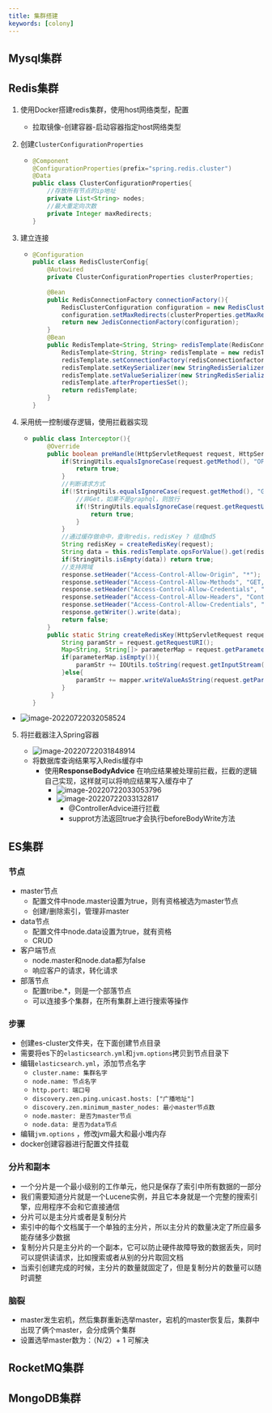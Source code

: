 ```yaml
---
title: 集群搭建
keywords: [colony]
---
```


## Mysql集群

## Redis集群

1. 使用Docker搭建redis集群，使用host网络类型，配置

   - 拉取镜像-创建容器-启动容器指定host网络类型

2. 创建`ClusterConfigurationProperties` 

   - ```java
     @Component
     @ConfigurationProperties(prefix="spring.redis.cluster")
     @Data
     public class ClusterConfigurationProperties{
         //存放所有节点的ip地址
         private List<String> nodes;
         //最大重定向次数
         private Integer maxRedirects;
     }
     ```


3. 建立连接

   - ```java
     @Configuration
     public class RedisClusterConfig{
         @Autowired
         private ClusterConfigurationProperties clusterProperties;
         
         @Bean
         public RedisConnectionFactory connectionFactory(){
             RedisClusterConfiguration configuration = new RedisClusterConfiguration(clusterProperties.getMaxRedirects());
             configuration.setMaxRedirects(clusterProperties.getMaxRedirects());
             return new JedisConnectionFactory(configuration);
         }
         @Bean
         public RedisTemplate<String, String> redisTemplate(RedisConnectionFactory redisConnectionfactory){
             RedisTemplate<String, String> redisTemplate = new redisTemplate<>();
             redisTemplate.setConnectionFactory(redisConnectionfactory);
             redisTemplate.setKeySerializer(new StringRedisSerializer());
             redisTemplate.setValueSerializer(new StringRedisSerializer());
             redisTemplate.afterPropertiesSet();
             return redisTemplate;
         }
     } 
     ```


4. 采用统一控制缓存逻辑，使用拦截器实现

   - ```java
     public class Interceptor(){
         @Override
         public boolean preHandle(HttpServletRequest request, HttpServletResponse response, Object handler){
             if(StringUtils.equalsIgnoreCase(request.getMethod(), "OPTIONS")){
                 return true;
             }
             //判断请求方式
             if(!StringUtils.equalsIgnoreCase(request.getMethod(), "GET")){
                 //非Get，如果不是graphql，则放行
                 if(!StringUtils.equalsIgnoreCase(request.getRequestURI(), "/graphql")){
                     return true;
                 }
             }
             //通过缓存做命中，查询redis，redisKey ? 组成md5
             String redisKey = createRedisKey(request);
             String data = this.redisTemplate.opsForValue().get(redisKey);
             if(StringUtils.isEmpty(data)) return true;
             //支持跨域
             response.setHeader("Access-Control-Allow-Origin", "*");
             response.setHeader("Access-Control-Allow-Methods", "GET,POST,PUT,DELETE,OPTIONS");
             response.setHeader("Access-Control-Allow-Credentials", "true");
             response.setHeader("Access-Control-Allow-Headers", "Content-Type,X-Token");
             response.setHeader("Access-Control-Allow-Credentials", "true");
             response.getWriter().write(data);
             return false;
         }
         public static String createRedisKey(HttpServletRequest request) throws Exception{
             String paramStr = request.getRequestURI();
             Map<String, String[]> parameterMap = request.getParameterMap();
             if(parameterMap.isEmpty()){
                 paramStr += IOUtils.toString(request.getInputStream(), "UTF-8");
             }else{
                 paramStr += mapper.writeValueAsString(request.getParameterMap());
             }
          }
     }
     ```

  - ![image-20220722032058524](../项目/功能模块/模块/image-20220722032058524.png)

5. 将拦截器注入Spring容器

   - ![image-20220722031848914](../项目/功能模块/模块/image-20220722031848914.png)
   - 将数据库查询结果写入Redis缓存中
     - 使用**ResponseBodyAdvice** 在响应结果被处理前拦截，拦截的逻辑自己实现，这样就可以将响应结果写入缓存中了
       - ![image-20220722033053796](../项目/功能模块/模块/image-20220722033053796.png)
       - ![image-20220722033132817](../项目/功能模块/模块/image-20220722033132817.png)
         - @ControllerAdvice进行拦截
         - supprot方法返回true才会执行beforeBodyWrite方法

## ES集群

### 节点

- master节点
  - 配置文件中node.master设置为true，则有资格被选为master节点
  - 创建/删除索引，管理非master
- data节点
  - 配置文件中node.data设置为true，就有资格
  - CRUD
- 客户端节点
  - node.master和node.data都为false
  - 响应客户的请求，转化请求
- 部落节点
  - 配置tribe.*，则是一个部落节点
  - 可以连接多个集群，在所有集群上进行搜索等操作

### 步骤

- 创建es-cluster文件夹，在下面创建节点目录
- 需要将es下的`elasticsearch.yml`和`jvm.options`拷贝到节点目录下
- 编辑`elasticsearch.yml`，添加节点名字
  - `cluster.name: 集群名字`
  - `node.name: 节点名字`
  - `http.port: 端口号`
  - `discovery.zen.ping.unicast.hosts: ["广播地址"]`
  - `discovery.zen.minimum_master_nodes: 最小master节点数`
  - `node.master: 是否为master节点`
  - `node.data: 是否为data节点`
- 编辑`jvm.options` ，修改jvm最大和最小堆内存
- docker创建容器进行配置文件挂载

### 分片和副本

- 一个分片是一个最小级别的工作单元，他只是保存了索引中所有数据的一部分
- 我们需要知道分片就是一个Lucene实例，并且它本身就是一个完整的搜索引擎，应用程序不会和它直接通信
- 分片可以是主分片或者是复制分片
- 索引中的每个文档属于一个单独的主分片，所以主分片的数量决定了所应最多能存储多少数据
- 复制分片只是主分片的一个副本，它可以防止硬件故障导致的数据丢失，同时可以提供读请求，比如搜索或者从别的分片取回文档
- 当索引创建完成的时候，主分片的数量就固定了，但是复制分片的数量可以随时调整

### 脑裂

- master发生宕机，然后集群重新选举master，宕机的master恢复后，集群中出现了俩个master，会分成俩个集群
- 设置选举master数为：（N/2）+ 1 可解决

## RocketMQ集群

## MongoDB集群

